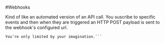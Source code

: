 #Webhooks

Kind of like an automated version of an API call. You suscribe to specific events and then when they are triggered an HTTP POST
payload is sent to the webhook's configured url. 

```Webhooks can be used to update an external issue tracker, trigger CI builds, update a backup mirror, or even deploy to your production server. 
You're only limited by your imagination.```
